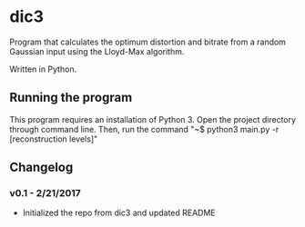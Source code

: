 # dic3
Program that calculates the optimum distortion and bitrate from a random Gaussian input using the Lloyd-Max algorithm.

Written in Python.

## Running the program
This program requires an installation of Python 3.
Open the project directory through command line. Then,
run the command "~$ python3 main.py -r [reconstruction levels]"

## Changelog
### v0.1 - 2/21/2017
* Initialized the repo from dic3 and updated README


